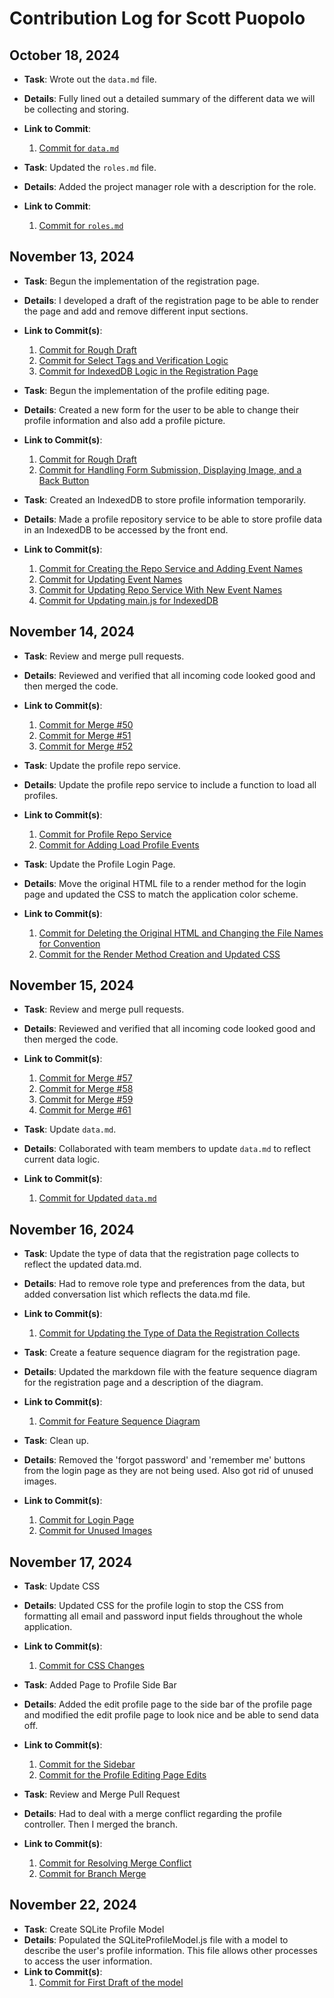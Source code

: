 # Contribution Log for Scott Puopolo

## October 18, 2024
- **Task**: Wrote out the `data.md` file.
- **Details**: Fully lined out a detailed summary of the different data we will be collecting and storing.
- **Link to Commit**:
    1. [Commit for `data.md`](https://github.com/ankitgoyal0106/326-Group-Project/commit/3e203fa36cd2285dd02c9cc6bd71911698874c32)

- **Task**: Updated the `roles.md` file.
- **Details**: Added the project manager role with a description for the role.
- **Link to Commit**:
    1. [Commit for `roles.md`](https://github.com/ankitgoyal0106/Swap-Shop/commit/771e51d950da594b28fcfd51081f6b45b6a46432)

## November 13, 2024
- **Task**: Begun the implementation of the registration page.
- **Details**: I developed a draft of the registration page to be able to render the page and add and remove different input sections.
- **Link to Commit(s)**:
    1. [Commit for Rough Draft](https://github.com/ankitgoyal0106/Swap-Shop/commit/255fcf065edd444d8c6369590060b2085614734a)
    2. [Commit for Select Tags and Verification Logic](https://github.com/ankitgoyal0106/Swap-Shop/commit/9284738642ac70c1dfa689f109ab9bd06647d87f)
    3. [Commit for IndexedDB Logic in the Registration Page](https://github.com/ankitgoyal0106/Swap-Shop/commit/574f0bf626b565bfa4c5b8e4a15815a7a0b54c64)

- **Task**: Begun the implementation of the profile editing page.
- **Details**: Created a new form for the user to be able to change their profile information and also add a profile picture.
- **Link to Commit(s)**:
    1. [Commit for Rough Draft](https://github.com/ankitgoyal0106/Swap-Shop/commit/6343a034adf47e12846e351bf88cb80639211715)
    2. [Commit for Handling Form Submission, Displaying Image, and a Back Button](https://github.com/ankitgoyal0106/Swap-Shop/commit/2a94cafba30f923e8ddf5caf2b5511ec82179a1e)

- **Task**: Created an IndexedDB to store profile information temporarily.
- **Details**: Made a profile repository service to be able to store profile data in an IndexedDB to be accessed by the front end.
- **Link to Commit(s)**:
    1. [Commit for Creating the Repo Service and Adding Event Names](https://github.com/ankitgoyal0106/Swap-Shop/commit/3e332b5878854175dacdef12056e8e25a6a4153d)
    2. [Commit for Updating Event Names](https://github.com/ankitgoyal0106/Swap-Shop/commit/83129f1608305552c2496bfa56572147d89e52bc)
    3. [Commit for Updating Repo Service With New Event Names](https://github.com/ankitgoyal0106/Swap-Shop/commit/10bcc94b0270b414e2edc704520c90df8ca3aadb)
    4. [Commit for Updating main.js for IndexedDB](https://github.com/ankitgoyal0106/Swap-Shop/commit/91f73bfb457e92c49b3f875e09338632b039f601)

## November 14, 2024
- **Task**: Review and merge pull requests.
- **Details**: Reviewed and verified that all incoming code looked good and then merged the code.
- **Link to Commit(s)**:
    1. [Commit for Merge #50](https://github.com/ankitgoyal0106/Swap-Shop/commit/e29a3e068fcb5d13147a988e2c3a12c3cc699767)
    2. [Commit for Merge #51](https://github.com/ankitgoyal0106/Swap-Shop/commit/95e904737577852d94386e7002ce36d77163cf7f)
    3. [Commit for Merge #52](https://github.com/ankitgoyal0106/Swap-Shop/commit/2aeb0fd8ca088c22ca708a268ecc82e468784522)

- **Task**: Update the profile repo service.
- **Details**: Update the profile repo service to include a function to load all profiles.
- **Link to Commit(s)**:
    1. [Commit for Profile Repo Service](https://github.com/ankitgoyal0106/Swap-Shop/commit/0911ce54a3956f42895de34c2ae9fa09d35eeeab)
    2. [Commit for Adding Load Profile Events](https://github.com/ankitgoyal0106/Swap-Shop/commit/a3db7d9e5554b81447aa94b5184d20e3b3f6a711)

- **Task**: Update the Profile Login Page.
- **Details**: Move the original HTML file to a render method for the login page and updated the CSS to match the application color scheme. 
- **Link to Commit(s)**:
    1. [Commit for Deleting the Original HTML and Changing the File Names for Convention](https://github.com/ankitgoyal0106/Swap-Shop/commit/3ebb65546704ab7bb7f1baa3a1e7e964ba67228d)
    2. [Commit for the Render Method Creation and Updated CSS](https://github.com/ankitgoyal0106/Swap-Shop/commit/b64dc83717ce6342835dc5d96968ae7e6783f71d)

## November 15, 2024
- **Task**: Review and merge pull requests.
- **Details**: Reviewed and verified that all incoming code looked good and then merged the code.
- **Link to Commit(s)**:
    1. [Commit for Merge #57](https://github.com/ankitgoyal0106/Swap-Shop/commit/3a3f015185b82987b8ec3617a5182867805017cb)
    2. [Commit for Merge #58](https://github.com/ankitgoyal0106/Swap-Shop/commit/afeebf51f660fe0784bb4dff0109bd5339737b5f)
    3. [Commit for Merge #59](https://github.com/ankitgoyal0106/Swap-Shop/commit/b02c5f5f26812cf830d6ab4cf7962e68d89e157d)
    4. [Commit for Merge #61](https://github.com/ankitgoyal0106/Swap-Shop/commit/4a14f21e3c52b7f7485c8ccc02bfcc8a604671b0)

- **Task**: Update `data.md`.
- **Details**: Collaborated with team members to update `data.md` to reflect current data logic.
- **Link to Commit(s)**:
    1. [Commit for Updated `data.md`](https://github.com/ankitgoyal0106/Swap-Shop/commit/e1e1d2d61e46f637e433bf0f493369efb91289c1)

## November 16, 2024
- **Task**: Update the type of data that the registration page collects to reflect the updated data.md.
- **Details**: Had to remove role type and preferences from the data, but added conversation list which reflects the data.md file.
- **Link to Commit(s)**:
    1. [Commit for Updating the Type of Data the Registration Collects](https://github.com/ankitgoyal0106/Swap-Shop/commit/77eccc80057d589247e1ff094cdb4f9f91bb1521)

- **Task**: Create a feature sequence diagram for the registration page.
- **Details**: Updated the markdown file with the feature sequence diagram for the registration page and a description of the diagram.
- **Link to Commit(s)**:
    1. [Commit for Feature Sequence Diagram](https://github.com/ankitgoyal0106/Swap-Shop/commit/5105342245c18020fdb3fed44b0c5bdbac68ba91)

- **Task**: Clean up.
- **Details**: Removed the 'forgot password' and 'remember me' buttons from the login page as they are not being used. Also got rid of unused images.
- **Link to Commit(s)**:
    1. [Commit for Login Page](https://github.com/ankitgoyal0106/Swap-Shop/commit/cd3d929a55cf70e188438cc43eeb3a2c6fd2ffaa)
    2. [Commit for Unused Images](https://github.com/ankitgoyal0106/Swap-Shop/commit/23ef2a841f0d7f2cfe0fa1e5f7c2a0347f676a9e)

## November 17, 2024
- **Task**: Update CSS
- **Details**: Updated CSS for the profile login to stop the CSS from formatting all email and password input fields throughout the whole application.
- **Link to Commit(s)**:
    1. [Commit for CSS Changes](https://github.com/ankitgoyal0106/Swap-Shop/commit/701f704c9582eac775f0568b2345f9d90d01bf0b)

- **Task**: Added Page to Profile Side Bar
- **Details**: Added the edit profile page to the side bar of the profile page and modified the edit profile page to look nice and be able to send data off.
- **Link to Commit(s)**:
    1. [Commit for the Sidebar](https://github.com/ankitgoyal0106/Swap-Shop/commit/ae3a27bccdee9e1edbffae59f08ba8c83c709e30)
    2. [Commit for the Profile Editing Page Edits](https://github.com/ankitgoyal0106/Swap-Shop/commit/659fe07c7fc65f716f4dc6321c19ba6e7764e4b4)

- **Task**: Review and Merge Pull Request
- **Details**: Had to deal with a merge conflict regarding the profile controller. Then I merged the branch.
- **Link to Commit(s)**:
    1. [Commit for Resolving Merge Conflict](https://github.com/ankitgoyal0106/Swap-Shop/commit/d10de34ffd9e5800c1e277138f974181c812165c)
    2. [Commit for Branch Merge](https://github.com/ankitgoyal0106/Swap-Shop/commit/f6c2b75838ed1040e9e8cbbaa0764991e83b8b3e)

## November 22, 2024
- **Task**: Create SQLite Profile Model
- **Details**: Populated the SQLiteProfileModel.js file with a model to describe the user's profile information. This file allows other processes to access the user information.
- **Link to Commit(s)**:
    1. [Commit for First Draft of the model](https://github.com/ankitgoyal0106/Swap-Shop/commit/04016b8d1598811968a9b0bc230deb678a9d3294)